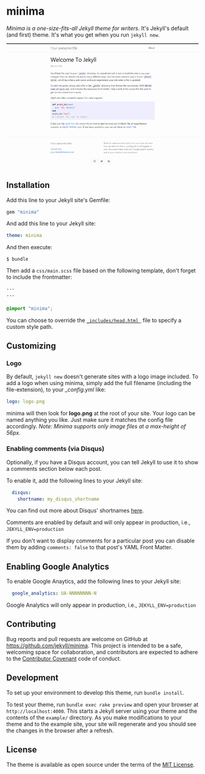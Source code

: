 # minima

*Minima is a one-size-fits-all Jekyll theme for writers*. It's Jekyll's default (and first) theme. It's what you get when you run `jekyll new`.

![minima theme preview](/screenshot.png)

## Installation

Add this line to your Jekyll site's Gemfile:

```ruby
gem "minima"
```

And add this line to your Jekyll site:

```yaml
theme: minima
```

And then execute:

    $ bundle
    
Then add a `css/main.scss` file based on the following template, don't forget to include the frontmatter:

```css
---
---

@import "minima";
```

You can choose to override the [`_includes/head.html `](_includes/head.html) file to specify a custom style path.

## Customizing

### Logo

By default, `jekyll new` doesn't generate sites with a logo image included. To add a logo when using minima, simply add the full filename (including the file-extension), to your *_config.yml* like:

```yaml
logo: logo.png
```
minima will then look for **logo.png** at the root of your site. Your logo can be named anything you like. Just make sure it matches the config file accordingly. 
*Note: Minima supports only image files at a max-height of 56px.*

### Enabling comments (via Disqus)

Optionally, if you have a Disqus account, you can tell Jekyll to use it to show a comments section below each post.

To enable it, add the following lines to your Jekyll site:

```yaml
  disqus:
    shortname: my_disqus_shortname
```

You can find out more about Disqus' shortnames [here](https://help.disqus.com/customer/portal/articles/466208).

Comments are enabled by default and will only appear in production, i.e., `JEKYLL_ENV=production`

If you don't want to display comments for a particular post you can disable them by adding `comments: false` to that post's YAML Front Matter.

## Enabling Google Analytics

To enable Google Anaytics, add the following lines to your Jekyll site:

```yaml
  google_analytics: UA-NNNNNNNN-N
```

Google Analytics will only appear in production, i.e., `JEKYLL_ENV=production`

## Contributing

Bug reports and pull requests are welcome on GitHub at https://github.com/jekyll/minima. This project is intended to be a safe, welcoming space for collaboration, and contributors are expected to adhere to the [Contributor Covenant](http://contributor-covenant.org) code of conduct.

## Development

To set up your environment to develop this theme, run `bundle install`.

To test your theme, run `bundle exec rake preview` and open your browser at `http://localhost:4000`. This starts a Jekyll server using your theme and the contents of the `example/` directory. As you make modifications to your theme and to the example site, your site will regenerate and you should see the changes in the browser after a refresh.

## License

The theme is available as open source under the terms of the [MIT License](http://opensource.org/licenses/MIT).
